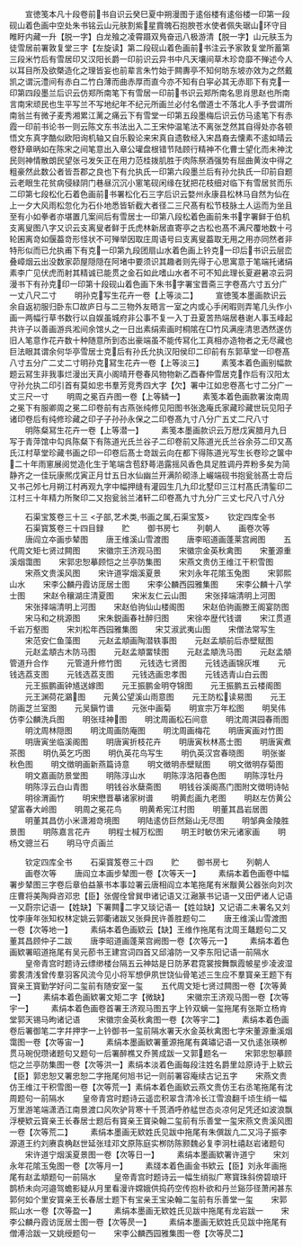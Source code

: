 <!-- { "loadSidebar": true } -->
　　宣徳笺本凡十段卷前书自识云癸巳夏中朔漫图于逺俗楼有逺俗楼一印第一段砚山着色画中空处朱书铭云山元肤割紫星霣魄石抱腴苍水使者佩失琚山环守目睢盱内藏一升【脱一字】白龙飱之凌霄蹑双鳬奋迅八极游清【脱一字】山元肤玉为徒雪居前署敦复堂三字【左旋读】第二段砚山着色画前书注云予家敦复堂所蓄第三段米竹后有雪居印又汉阳长爵一印前识云异书中凡天壤间草木珍竒靡不殚述今人以耳目所及欲槩造化之理皆妄也前辈言朱竹始于闗夀亭不知何昉东坡亦效为之然戴凯之谓沅澧间有赤白二竹白薄而曲赤厚而直今亦不知有白寜必其无赤耶下有克一印第四段墨兰后识云仿郑所南笔下有雪居一印前书识云郑所南名思肖思赵也所南言南宋顽民也生平写兰不写地纪年不纪元所画兰必付名僧道士不落北人手予尝谓所南翁兰有微子麦秀湘累江蓠之痛云下有雪堂一印第五段墨梅后识云仿马逺笔下有赤霞一印前书论书一则云陈文东书法出入二王宋仲温笔法不离张芝然其自得处亦各顿悟文东真字酷似欧阳询机轴又自乐毅论来宋真自遗敎经入宋昌裔去懐素不逺如晴云卷舒章昞如在陈宋之间笔意出入章公瓘盘根错节陆顾行精神不化曹士望化而未神沈民则神情散朗民望张弓发矢正在用力范桂拨肌胜于肉陈祭酒强势有屈曲黄汝中得之粗豪然此数公者皆吾郡之良也下有允执氏一印第六段墨兰后有孙允执氏一印前自题云老眼生花贫病侵緑阴门巷昼沉沉小窻笔砚闲缘在犹把花枝细对临下有雪居贫而乐二印第七段松化石着色画前书署松化石三字后识云婺州永康县松林马自然为仙在上一夕大风雨松忽化为石仆地悉皆斩截大者径二三尺髙有松节枝脉土人运而为坐且至有小如拳者亦堪置几案间后有雪居士一印第八段松着色画前朱书字署鲜于伯机支离叟图八字又识云支离叟者鲜于氏虎林新居直寄亭之古松也髙不满尺覆地数十弓轮囷离竒如偃葢竒形怪状不可殚举因取庄周语号曰支离叟葢取无用之用亦同然者非特形似而已允执甫下有克一印第九段团扇山水着色画上钤克一印后书识云层峦叠嶂烟云出没数家茆屋隠隠在阿堵中要须识其趣者则先得于心思寓意于笔端托诸绢素李广见伏虎而射其精诚已能贯之金石如此嗜山水者不可不知此理长夏避暑凉云洞漫书下有孙克印一印第十段砚山着色画下朱书字署宝晋斋三字卷髙六寸五分广一丈八尺二寸
　　明孙克写生花卉一卷【上等淡二】
　　宣徳笺本墨画款识云余自返初服归卧东□故庐日与二三物外友晤言一室之内或心手闲暇则弄笔几头作小画一两幅行草书数行以自娱虽城府非公事不复一入丁丑夏苦热端居巷谢人事玉峰起共许子以善画游呉淞间余馆乆之一日出素绢索画时桐隂在□竹风满座清思洒然遂仿旧人笔意作花卉数十种随意所到态出豪端虽不能传冩化工真相亦造物者之无尽藏也巨法眼其谓余何华亭雪居士克后有孙氏允执汉阳侯印二印前有东郭草堂一印卷髙八寸五分广二丈二寸明孙克冩生花卉一卷【上等淡三】
　　素笺本着色画别幅款题云冩生非我事烂漫出天真小阁晴开卷春风物物新乙酉春仲雪居克作后有汉阳太守孙允执二印引首有莫如忠书羣芳竞秀四大字【欠】署中江如忠卷髙七寸二分广一丈三尺一寸
　　明周之冕百卉图一卷【上等鳞一】
　　素笺本着色画款署汝南周之冕下有服卿周之冕二印卷前有古燕张纯修见阳图书张逸庵氏家藏珍藏世玩见阳子诸印卷后有纯修珍藏之印子子孙孙永保之二印卷髙九寸八分广五丈二尺八寸
　　明陈粲冩生花卉一卷【上等潜一】
　　素笺本墨画款识云万厯戊寅腊月九日写于青萍馆中勾呉陈粲下有陈道光氏兰谷子二印卷前又陈道光氏兰谷余芬二印又髙氏江村草堂珍藏书画之印一印卷后髙士竒跋云向在都下得陈道光写生长卷珍之箧中二十年雨窻展阅觉造化生于笔端含苞舒蕚浥露摇风香色具足胜调丹弄粉多矣为简静齐之一佳玩康熈戊寅正月廿五日水仙幽兰开满阶砌涤上巗端砚书抱瓮翁髙士竒后又书己邜七月朔江村再观九字中幅押缝有灌园生几九印北墅印三江村髙氏清鍳印二江村三十年精力所聚印二又抱瓮翁兰渚轩二印卷髙九寸九分广三丈七尺八寸八分














　　石渠宝笈卷三十三
<子部,艺术类,书画之属,石渠宝笈>
　　钦定四库全书
　　石渠寳笈卷三十四目録
　　贮
　　御书房七
　　列朝人
　　画卷次等
　　唐阎立夲画歩辇图
　　唐王维溪山雪渡图
　　唐李昭道画蓬莱宫阙图
　　五代周文矩七贤过闗图
　　宋徽宗王济观马图
　　宋徽宗金英秋禽图
　　宋董源重溪烟霭图
　　宋郭忠恕摹顾恺之兰亭防集图
　　宋燕文贵仿王维江干积雪图
　　宋燕文贵溪风图
　　宋许道寜烟溪夏景
　　宋刘永年花隂玉兔图
　　宋郭熙山水
　　宋李公麟丹霞访厐居士图
　　宋李公麟西园雅集图
　　宋李公麟十八学士图
　　宋赵令穰湖庄清夏图
　　宋米友仁云山图
　　宋张择端清明上河图
　　宋张择端清明上河图
　　宋赵伯驹仙山楼阁图
　　宋赵伯驹画滕王阁宴防图
　　宋马和之桃源图
　　宋朱鋭画春社醉归图
　　宋徐夲歴代钱谱
　　宋江贯道千岩万壑图
　　宋刘松年西园雅集图
　　宋艾淑武夷山图
　　宋僧法常写生
　　宋范安仁鱼藻图
　　元赵孟頫画陶潜轶事图
　　元赵孟頫前后赤壁赋图
　　元赵孟頫古木防马图
　　元赵孟頫畱犊图
　　元赵孟頫洗马图
　　元赵孟頫管道升合作
　　元管道升修竹图
　　元钱选七贤图
　　元钱选画锦灰堆
　　元钱选荔支图
　　元钱选荔支图
　　元钱选画忠孝图
　　元钱选青山白云图
　　元王振鹏画钟馗送嫁图
　　元王振鹏金明夺锦图
　　元王振鹏五云楼阁图
　　元王渊荷花鸂图
　　元黄公望溪山雨意图
　　元王防松读易图
　　元王防画芝兰室图
　　元吴鎭竹谱
　　元张中画菊
　　明宣宗万年松图
　　明吴伟仿李公麟洗兵图
　　明张珪神图
　　明沈周画松石间意
　　明沈周淇园春雨图
　　明沈周林隠图
　　明沈周画防庵图
　　明沈周画梅花
　　明唐寅画对竹图
　　明唐寅坐临溪阁图
　　明唐寅折枝花卉
　　明唐寅秋林髙士图
　　明唐寅煮茶图
　　明仇英乞巧图
　　明仇英花鸟写生
　　明仇英汉宫春晓图
　　明张崟秋色图
　　明文徴明画新燕篇诗意
　　明文徴明赤壁赋图
　　明文徴明存菊图
　　明文嘉画防景堂图
　　明陈淳山水
　　明陈淳洛阳春色图
　　明陈淳牡丹
　　明陈淳云白山青图
　　明钱谷氷蘖斋图
　　明钱谷溪阁髙门图附文徴明诗帖
　　明徐渭画竹
　　明宋懋晋摹诸家树谱
　　明黄彪画九老图
　　明赵左仿黄公望富春大岭图
　　明周之冕花鸟
　　明黄希宪江村图
　　明董其昌岩居图
　　明董其昌仿小米潇湘竒境图
　　明陆逺仿巨然谿山无尽图
　　明邹典金陵胜景图
　　明陈嘉言花卉
　　明程士椷万松图
　　明王时敏仿宋元诸家画
　　明杨文骢兰石
　　明马守贞画兰












　　钦定四库全书
　　石渠寳笈卷三十四
　　贮
　　御书房七
　　列朝人
　　画卷次等
　　唐阎立本画步辇图一卷【次等天一】
　　素绢本着色画卷中幅署步辇图三字卷后章伯益篆书本事竝署云唐相阎立本笔拖尾有米黻黄公器张向刘次庄曹将美陶舜咨邓忠【臣】张偓佺曾巽申诸记语又江瀜篆书记语一又田俨诸人记语一又蔚宗记语一【姓缺】下署闗二字又琰记语一【姓竝缺】又记语二未署名又刘忱李康年张知权林定姚云郭衢诸跋又张舜民许善胜题句二
　　唐王维溪山雪渡图一卷【次等地一】
　　素绢本着色画欵云【缺】王维作拖尾有沈周王鼇题句二又董其昌顾仲子二跋
　　唐李昭道画蓬莱宫阙图一卷【次等元一】
　　素绢本着色画欵署昭道拖尾有吴元莭书王建宫词四首又邱濬防一又李东阳记语一前隔水
　　皇帝青宫时题诗云缥缈楼台隔五云神姑是日防茅君霓裳按舞飘霞帔星步凌波湿雾裠清浅曾传羣羽客风流今见小将军想伊夙世饶仙骨笔述三生应不羣寳亲王题下有寳亲王寳勤学好问二玺前有随安室一玺
　　五代周文矩七贤过闗图一卷【次等黄一】
　　素绢本着色画欵署文矩二字【微缺】
　　宋徽宗王济观马图一卷【次等宇一】
　　素绢本着色画卷首署王济观马图五字上钤双螭一玺拖尾有张斯立杨肯堂郭天锡马昫诸记语
　　宋徽宗金英秋禽图一卷【次等宇二】
　　素绢本着色画卷后署御笔二字幷押字一上钤御书一玺前隔水署天水金英秋禽图七字宋董源重溪烟霭图一卷【次等宙一】
　　素绢本墨画欵署董源拖尾有龚璛记语一又仇逺张瑛栁贯马琬倪瓒诸题句又题句一后署醉樵又乔篑成跋一又郭题名一
　　宋郭忠恕摹顾恺之兰亭防集图一卷【次等洪一】素绢本淡着色画每段注姓名爵里竝原诗于上欵云【臣】郭忠恕又署忠恕二字拖尾何旭书记一则前署容庵续古记五字
　　宋燕文贵仿王维江干积雪图一卷【次等荒一】素绢本着色画欵云燕文贵仿王右丞笔拖尾有沈周题句一前隔水
　　皇帝青宫时题诗云遥峦积翠含清冷长江雪浪翻千顷生绡一幅万里游笔端潇洒江南景渡口风吹驴背寒十千贳酒呼舴艋世态炎凉何足凭还如波浪飘浮梗欵云寳亲王长春居士题后有寳亲王寳染翰二玺前有乐善堂一玺宋燕文贵溪风图一卷【次等荒二】
　　素绢本墨画无欵姓氏见跋中拖尾有朱僎跋凢二又冯子振李源道王约刘赓袁桷赵世延张珪邓文原陈庭实栁防陈颢魏必复李泂杜禧赵岩诸题句
　　宋许道宁烟溪夏景图一卷【次等日一】
　　素绢本墨画欵署许道宁
　　宋刘永年花隂玉兔图一卷【次等月一】
　　素牋本着色画金书欵云【臣】刘永年画拖尾有赵孟頫题句一前隔水
　　皇帝青宫时题诗云一幅生绡拟广寒寳珠斜傍碧琅玕鹊桥未向河邉驾蟾影疑从月里看漫许嫦娥供捣药空传抱朴欲和丹兰谿莎径萧闲甚东郭何如个里安寳亲王长春居士题下有宝亲王宝染翰二玺前有乐善堂一玺
　　宋郭熙山水一卷【次等盈一】
　　素绢本墨画无欵姓氏见跋中拖尾有龙岩跋一
　　宋李公麟丹霞访厐居士图一卷【次等昃一】
　　素绢本墨画无欵姓氏见跋中拖尾有僧溥洽跋一又姚绶题句一
　　宋李公麟西园雅集图一卷【次等昃二】
